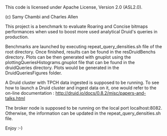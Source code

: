 This code is licensed under Apache License, Version 2.0 (ASL2.0).

(c) Samy Chambi and Charles Allen

This project is a benchmark to evaluate Roaring and Concise bitmaps performances when used to boost more used analytical Druid's queries in production. 

Benchmarks are launched by executing repeat_query_densities.sh file of the root directory. Once finished, results can be found in the resDruidBenchs directory. Plots can be then generated with gnuplot using the plottingQueriesHistograms.gnuplot file that can be found in the druidQueries directory. Plots would be generated in the DruidQueriesFigures folder.     

A Druid cluster with TPCH data ingested is supposed to be running. To see how to launch a Druid cluster and ingest data on it, one would refer to the on-line documentation : http://druid.io/docs/0.8.2/misc/papers-and-talks.html

The broker node is supposed to be running on the local port localhost:8082. Otherwise, the information can be updated in the repeat_query_densities.sh file.

Enjoy :-)
